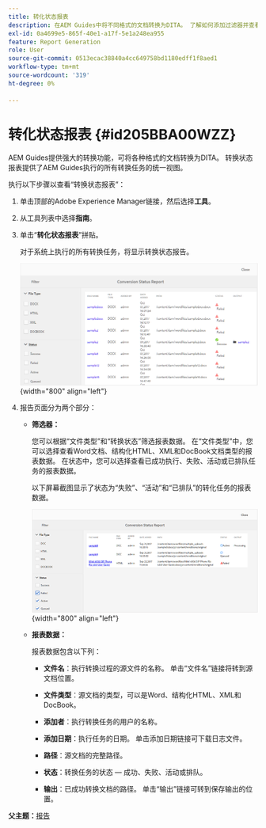 ```yaml
---
title: 转化状态报表
description: 在AEM Guides中将不同格式的文档转换为DITA。 了解如何添加过滤器并查看转化状态报告。
exl-id: 0a4699e5-865f-40e1-a17f-5e1a248ea955
feature: Report Generation
role: User
source-git-commit: 0513ecac38840a4cc649758bd1180edff1f8aed1
workflow-type: tm+mt
source-wordcount: '319'
ht-degree: 0%

---
```


# 转化状态报表 {#id205BBA00WZZ}

AEM Guides提供强大的转换功能，可将各种格式的文档转换为DITA。 转换状态报表提供了AEM Guides执行的所有转换任务的统一视图。

执行以下步骤以查看“转换状态报表”：

1. 单击顶部的Adobe Experience Manager链接，然后选择&#x200B;**工具**。

1. 从工具列表中选择&#x200B;**指南**。

1. 单击“**转化状态报表**”拼贴。

   对于系统上执行的所有转换任务，将显示转换状态报告。

   ![](images/conversion-status-report.png){width="800" align="left"}

1. 报告页面分为两个部分：

   - **筛选器：**

     您可以根据“文件类型”和“转换状态”筛选报表数据。 在“文件类型”中，您可以选择查看Word文档、结构化HTML、XML和DocBook文档类型的报表数据。 在状态中，您可以选择查看已成功执行、失败、活动或已排队任务的报表数据。

     以下屏幕截图显示了状态为“失败”、“活动”和“已排队”的转化任务的报表数据。

     ![](images/conversion-report-failed-active-queued.png){width="800" align="left"}

   - **报表数据：**

     报表数据包含以下列：

      - **文件名**：执行转换过程的源文件的名称。 单击“文件名”链接将转到源文档位置。

      - **文件类型**：源文档的类型，可以是Word、结构化HTML、XML和DocBook。

      - **添加者**：执行转换任务的用户的名称。

      - **添加日期**：执行任务的日期。 单击添加日期链接可下载日志文件。

      - **路径**：源文档的完整路径。

      - **状态**：转换任务的状态 — 成功、失败、活动或排队。

      - **输出**：已成功转换文档的路径。 单击“输出”链接可转到保存输出的位置。


**父主题：**[&#x200B;报告](reports-intro.md)
